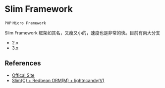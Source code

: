 # Slim Framework

`PHP` `Micro Framework`

Slim Framework 框架如其名，又瘦又小的，速度也是非常的快。目前有兩大分支

* 2.x
* 3.x

## References

* [Offical Site](http://www.slimframework.com/)
* [Slim(C) + Redbean ORM(M) + lightncandy(V)](http://asika.windspeaker.co/post/3495-php-slim-framework-twig)

